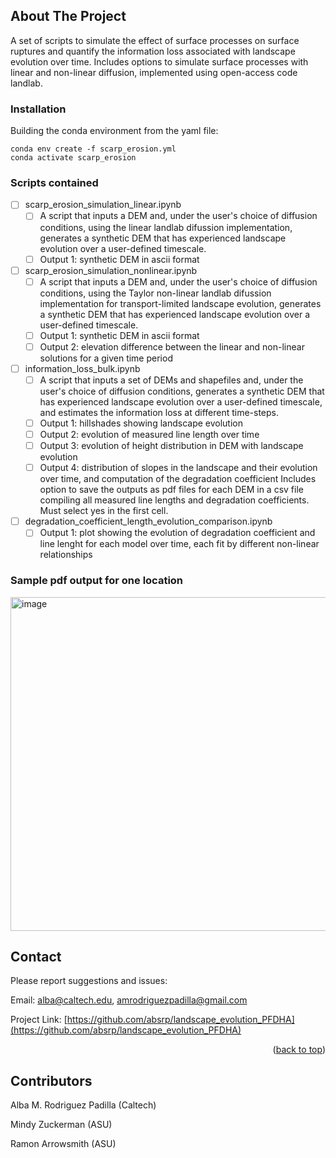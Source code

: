<!-- ABOUT THE PROJECT -->
## About The Project
A set of scripts to simulate the effect of surface processes on surface ruptures and quantify the information loss associated with landscape evolution over time. Includes options to simulate surface processes with linear and non-linear diffusion, implemented using open-access code landlab.

### Installation
Building the conda environment from the yaml file:
```
conda env create -f scarp_erosion.yml
conda activate scarp_erosion
```
<!-- ROADMAP -->
### Scripts contained

- [ ] scarp_erosion_simulation_linear.ipynb
    - [ ] A script that inputs a DEM and, under the user's choice of diffusion conditions, using the linear landlab difussion implementation, generates a synthetic DEM that has experienced landscape evolution over a  user-defined timescale. 
    - [ ] Output 1: synthetic DEM in ascii format

- [ ] scarp_erosion_simulation_nonlinear.ipynb
    - [ ] A script that inputs a DEM and, under the user's choice of diffusion conditions, using the Taylor non-linear landlab difussion implementation for transport-limited landscape evolution, generates a synthetic DEM that has experienced landscape evolution over a  user-defined timescale. 
    - [ ] Output 1: synthetic DEM in ascii format
    - [ ] Output 2: elevation difference between the linear and non-linear solutions for a given time period
    
- [ ] information_loss_bulk.ipynb
    - [ ] A script that inputs a set of DEMs and shapefiles and, under the user's choice of diffusion conditions, generates a synthetic DEM that has experienced landscape evolution over a user-defined timescale, and estimates the information loss at different time-steps. 
    - [ ] Output 1: hillshades showing landscape evolution
    - [ ] Output 2: evolution of measured line length over time
    - [ ] Output 3: evolution of height distribution in DEM with landscape evolution
    - [ ] Output 4: distribution of slopes in the landscape and their evolution over time, and computation of the degradation coefficient
Includes option to save the outputs as pdf files for each DEM in a csv file compiling all measured line lengths and degradation coefficients. Must select yes in the first cell.

- [ ] degradation_coefficient_length_evolution_comparison.ipynb
    - [ ] Output 1: plot showing the evolution of degradation coefficient and line lenght for each model over time, each fit by different non-linear relationships
      
### Sample pdf output for one location 
<img width="534" alt="image" src="https://github.com/absrp/landscape_evolution_PFDHA/assets/52015046/22ebf383-1d0f-4c49-847a-bee6e5cbada2">

<!-- CONTACT -->
## Contact

Please report suggestions and issues:

Email: alba@caltech.edu, amrodriguezpadilla@gmail.com

Project Link: [https://github.com/absrp/landscape_evolution_PFDHA](https://github.com/absrp/landscape_evolution_PFDHA)

<p align="right">(<a href="#readme-top">back to top</a>)</p>

<!-- CONTRIBUTORS -->
## Contributors

Alba M. Rodriguez Padilla (Caltech)

Mindy Zuckerman (ASU)

Ramon Arrowsmith (ASU)
